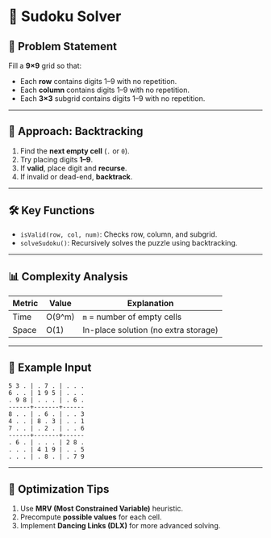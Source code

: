 # 🔢 Sudoku Solver

## 🧩 Problem Statement

Fill a **9×9** grid so that:

* Each **row** contains digits 1–9 with no repetition.
* Each **column** contains digits 1–9 with no repetition.
* Each **3×3** subgrid contains digits 1–9 with no repetition.

---

## 🔁 Approach: Backtracking

1. Find the **next empty cell** (`.` or `0`).
2. Try placing digits **1–9**.
3. If **valid**, place digit and **recurse**.
4. If invalid or dead-end, **backtrack**.

---

## 🛠️ Key Functions

* `isValid(row, col, num)`: Checks row, column, and subgrid.
* `solveSudoku()`: Recursively solves the puzzle using backtracking.

---

## 📊 Complexity Analysis

| Metric | Value  | Explanation                          |
| ------ | ------ | ------------------------------------ |
| Time   | O(9^m) | `m` = number of empty cells          |
| Space  | O(1)   | In-place solution (no extra storage) |

---

## 🧪 Example Input

```
5 3 . | . 7 . | . . .
6 . . | 1 9 5 | . . .
. 9 8 | . . . | . 6 .
------+-------+------
8 . . | . 6 . | . . 3
4 . . | 8 . 3 | . . 1
7 . . | . 2 . | . . 6
------+-------+------
. 6 . | . . . | 2 8 .
. . . | 4 1 9 | . . 5
. . . | . 8 . | . 7 9
```

---

## 🚀 Optimization Tips

1. Use **MRV (Most Constrained Variable)** heuristic.
2. Precompute **possible values** for each cell.
3. Implement **Dancing Links (DLX)** for more advanced solving.
